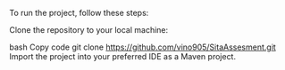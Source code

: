 To run the project, follow these steps:

Clone the repository to your local machine:

bash
Copy code
git clone https://github.com/vino905/SitaAssesment.git
Import the project into your preferred IDE as a Maven project.
